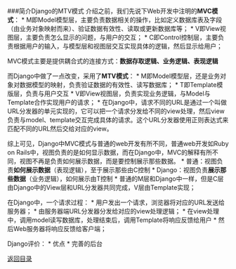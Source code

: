 ###简介Django的MTV模式
介绍之前，我们先说下Web开发中注明的**MVC模式**：
* 
M即Model模型层，主要负责数据相关的操作，比如定义数据库表及字段（由业务对象映射而来）、验证数据有效性、读取或更新数据库等；
* 
V即View视图层，主要负责怎么显示的问题，与用户的交互；
* 
C即Control控制层，主要负责根据用户的输入，与模型层和视图层交互实现具体的逻辑，然后显示给用户；

MVC模式主要是提供耦合式的连接方式：**数据存取逻辑、业务逻辑、表现逻辑**

而Django中做了一点改变，采用了**MTV模式**：
* 
M即Model模型层，还是业务对象对数据模型的映射，负责验证数据的有效性、读写数据库；
* 
T即Template模版层，负责与用户交互
* 
V即View视图层，负责实现业务逻辑，与Model与Template合作实现用户的请求；
* 
在Django中，请求不同的URL是通过一个叫做URL分发器的单元实现的，它可以把一个请求分发给不同的view处理，然后view负责与model、template交互完成具体的请求。这个URL分发器使用正则表达式来匹配不同的URL然后交给对应的view。

综上可见，Django中MVC模式与普通的web开发有所不同，普通web开发如Ruby on Rails中，视图负责的是如何显示数据，而在Django中，MVC的解释有所不同，视图不再是负责如何展示数据，而是要控制展示那些数据。
* 
普通：视图负责**如何展示数据**（表现逻辑），至于展示那些由C控制
* 
Django：视图负责**展示那些数据**（业务逻辑），如何展示由T控制
* 
普通的M层和Django中一样，但是C层由Django中的View层和URL分发器共同完成，V层由Template实现；

在Django中，一个请求过程：
* 
用户发出一个请求，浏览器将对应的URL发送给服务器；
* 
由服务器端URL分发器分发给对应的view处理逻辑；
* 
在view处理中，调用model读写数据库，处理结束后，调用Template将响应反馈给用户
* 
然后Web服务器将响应反馈给客户端；

Django评价：
* 
优点
    * 完善的后台


[返回目录](README.md)